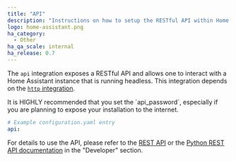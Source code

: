 ```yaml
---
title: "API"
description: "Instructions on how to setup the RESTful API within Home Assistant."
logo: home-assistant.png
ha_category:
  - Other
ha_qa_scale: internal
ha_release: 0.7
---
```


The `api` integration exposes a RESTful API and allows one to interact with a Home Assistant instance that is running headless. This integration depends on the [`http` integration](/components/http/).

<p class='note warning'>
It is HIGHLY recommended that you set the `api_password`, especially if you are planning to expose your installation to the internet.
</p>

```yaml
# Example configuration.yaml entry
api:
```

For details to use the API, please refer to the [REST API](/developers/rest_api/) or the [Python REST API documentation](/developers/python_api/) in the "Developer" section.
